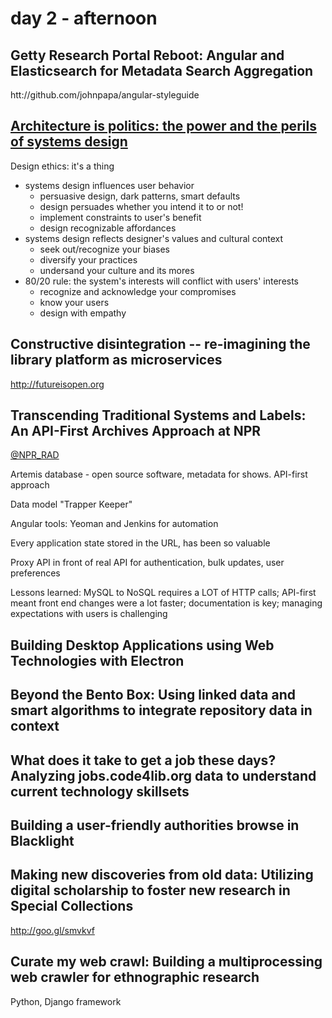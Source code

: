 # day 2 - afternoon

## Getty Research Portal Reboot: Angular and Elasticsearch for Metadata Search Aggregation

htt://github.com/johnpapa/angular-styleguide

## [Architecture is politics: the power and the perils of systems design](https://docs.google.com/presentation/d/180dMBG26xMYB9gfIotoUyCBQfO3XfmHiJGQjvn58GwY/edit?pref=2&pli=1#slide=id.ged47dc080_0_0)

Design ethics: it's a thing

 - systems design influences user behavior
 	- persuasive design, dark patterns, smart defaults
 	- design persuades whether you intend it to or not!
 	- implement constraints to user's benefit
 	- design recognizable affordances
 - systems design reflects designer's values and cultural context
 	- seek out/recognize your biases
 	- diversify your practices
 	- undersand your culture and its mores
 - 80/20 rule: the system's interests will conflict with users' interests
 	- recognize and acknowledge your compromises
 	- know your users
 	- design with empathy

## Constructive disintegration -- re-imagining the library platform as microservices

http://futureisopen.org

## Transcending Traditional Systems and Labels: An API-First Archives Approach at NPR

[@NPR_RAD](http://twitter.com/npr_rad)

Artemis database - open source software, metadata for shows. API-first approach

Data model "Trapper Keeper"

Angular tools: Yeoman and Jenkins for automation

Every application state stored in the URL, has been so valuable

Proxy API in front of real API for authentication, bulk updates, user preferences

Lessons learned: MySQL to NoSQL requires a LOT of HTTP calls; API-first meant front end changes were a lot faster; documentation is key; managing expectations with users is challenging


## Building Desktop Applications using Web Technologies with Electron

## Beyond the Bento Box: Using linked data and smart algorithms to integrate repository data in context

## What does it take to get a job these days? Analyzing jobs.code4lib.org data to understand current technology skillsets

## Building a user-friendly authorities browse in Blacklight

## Making new discoveries from old data: Utilizing digital scholarship to foster new research in Special Collections

http://goo.gl/smvkvf

## Curate my web crawl: Building a multiprocessing web crawler for ethnographic research

Python, Django framework

